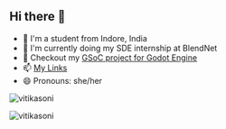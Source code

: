 ## Hi there 👋

- 📑 I'm a student from Indore, India
- 🔭 I'm currently doing my SDE internship at BlendNet
- 🌱 Checkout my [GSoC project for Godot Engine](https://summerofcode.withgoogle.com/programs/2022/projects/BzqiKO7c)
- 📫 [My Links](https://bio.link/vitika)
- 😄 Pronouns: she/her

<p><img align="center" src="https://github-readme-stats.vercel.app/api?username=vitikasoni&show_icons=true&locale=en" alt="vitikasoni" /></p>

<p><img align="center" src="https://github-readme-streak-stats.herokuapp.com/?user=vitikasoni&" alt="vitikasoni" /></p>
